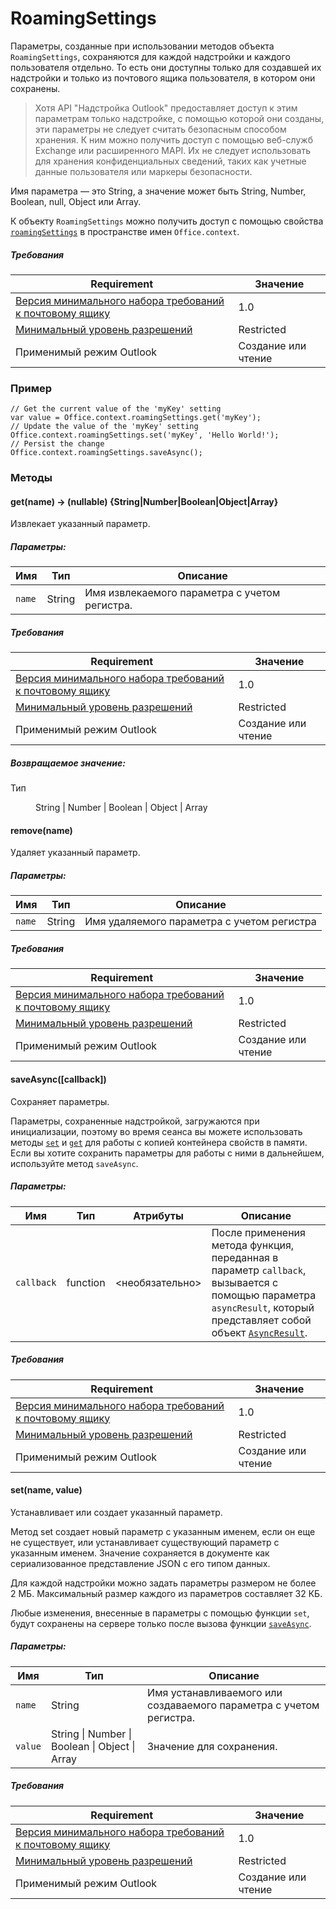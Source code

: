 

# RoamingSettings

Параметры, созданные при использовании методов объекта `RoamingSettings`, сохраняются для каждой надстройки и каждого пользователя отдельно. То есть они доступны только для создавшей их надстройки и только из почтового ящика пользователя, в котором они сохранены.

> Хотя API "Надстройка Outlook" предоставляет доступ к этим параметрам только надстройке, с помощью которой они созданы, эти параметры не следует считать безопасным способом хранения. К ним можно получить доступ с помощью веб-служб Exchange или расширенного MAPI. Их не следует использовать для хранения конфиденциальных сведений, таких как учетные данные пользователя или маркеры безопасности.

Имя параметра — это String, а значение может быть String, Number, Boolean, null, Object или Array.

К объекту `RoamingSettings` можно получить доступ с помощью свойства [`roamingSettings`](Office.context.md#roamingsettings-roamingsettings) в пространстве имен `Office.context`.

##### Требования

|Requirement| Значение|
|---|---|
|[Версия минимального набора требований к почтовому ящику](./tutorial-api-requirement-sets.md)| 1.0|
|[Минимальный уровень разрешений](../../docs/outlook/understanding-outlook-add-in-permissions.md)| Restricted|
|Применимый режим Outlook| Создание или чтение|

### Пример

```
// Get the current value of the 'myKey' setting
var value = Office.context.roamingSettings.get('myKey');
// Update the value of the 'myKey' setting
Office.context.roamingSettings.set('myKey', 'Hello World!');
// Persist the change
Office.context.roamingSettings.saveAsync();
```

### Методы

####  get(name) → (nullable) {String|Number|Boolean|Object|Array}

Извлекает указанный параметр.

##### Параметры:

|Имя| Тип| Описание|
|---|---|---|
|`name`| String|Имя извлекаемого параметра с учетом регистра.|

##### Требования

|Requirement| Значение|
|---|---|
|[Версия минимального набора требований к почтовому ящику](./tutorial-api-requirement-sets.md)| 1.0|
|[Минимальный уровень разрешений](../../docs/outlook/understanding-outlook-add-in-permissions.md)| Restricted|
|Применимый режим Outlook| Создание или чтение|

##### Возвращаемое значение:

<dl class="param-type">

<dt>
Тип</dt>


<dd>String | Number | Boolean | Object | Array</dd>

</dl>

####  remove(name)

Удаляет указанный параметр.

##### Параметры:

|Имя| Тип| Описание|
|---|---|---|
|`name`| String|Имя удаляемого параметра с учетом регистра|

##### Требования

|Requirement| Значение|
|---|---|
|[Версия минимального набора требований к почтовому ящику](./tutorial-api-requirement-sets.md)| 1.0|
|[Минимальный уровень разрешений](../../docs/outlook/understanding-outlook-add-in-permissions.md)| Restricted|
|Применимый режим Outlook| Создание или чтение|
####  saveAsync([callback])

Сохраняет параметры.

Параметры, сохраненные надстройкой, загружаются при инициализации, поэтому во время сеанса вы можете использовать методы [`set`](RoamingSettings.md#setname-value) и [`get`](RoamingSettings.md#getname--nullable-stringnumberbooleanobjectarray) для работы с копией контейнера свойств в памяти. Если вы хотите сохранить параметры для работы с ними в дальнейшем, используйте метод `saveAsync`.

##### Параметры:

|Имя| Тип| Атрибуты| Описание|
|---|---|---|---|
|`callback`| function| &lt;необязательно&gt;|После применения метода функция, переданная в параметр `callback`, вызывается с помощью параметра `asyncResult`, который представляет собой объект [`AsyncResult`](simple-types.md#asyncresult). |

##### Требования

|Requirement| Значение|
|---|---|
|[Версия минимального набора требований к почтовому ящику](./tutorial-api-requirement-sets.md)| 1.0|
|[Минимальный уровень разрешений](../../docs/outlook/understanding-outlook-add-in-permissions.md)| Restricted|
|Применимый режим Outlook| Создание или чтение|
####  set(name, value)

Устанавливает или создает указанный параметр.

Метод set создает новый параметр с указанным именем, если он еще не существует, или устанавливает существующий параметр с указанным именем. Значение сохраняется в документе как сериализованное представление JSON с его типом данных.

Для каждой надстройки можно задать параметры размером не более 2 МБ. Максимальный размер каждого из параметров составляет 32 КБ.

Любые изменения, внесенные в параметры с помощью функции `set`, будут сохранены на сервере только после вызова функции [`saveAsync`](RoamingSettings.md#saveasynccallback).

##### Параметры:

|Имя| Тип| Описание|
|---|---|---|
|`name`| String|Имя устанавливаемого или создаваемого параметра с учетом регистра.|
|`value`| String &#124; Number &#124; Boolean &#124; Object &#124; Array|Значение для сохранения.|

##### Требования

|Requirement| Значение|
|---|---|
|[Версия минимального набора требований к почтовому ящику](./tutorial-api-requirement-sets.md)| 1.0|
|[Минимальный уровень разрешений](../../docs/outlook/understanding-outlook-add-in-permissions.md)| Restricted|
|Применимый режим Outlook| Создание или чтение|
